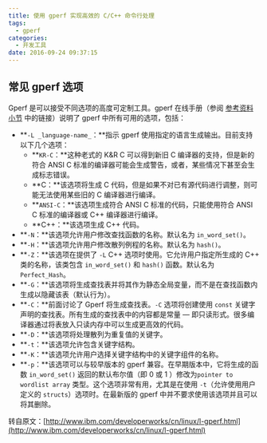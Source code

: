 ```yaml
---
title: 使用 gperf 实现高效的 C/C++ 命令行处理
tags:
  - gperf
categories:
  - 开发工具
date: 2016-09-24 09:37:15
---
```


常见 gperf 选项
-----------

Gperf 是可以接受不同选项的高度可定制工具。gperf 在线手册（参阅 [参考资料小节](http://www.ibm.com/developerworks/cn/linux/l-gperf.html#resources) 中的链接）说明了 gperf 中所有可用的选项，包括：

*   **`-L _language-name_`：**指示 gperf 使用指定的语言生成输出。目前支持以下几个选项：
    *   **`KR-C`：**这种老式的 K&R C 可以得到新旧 C 编译器的支持，但是新的符合 ANSI C 标准的编译器可能会生成警告，或者，某些情况下甚至会生成标志错误。
    *   **C：**该选项将生成 C 代码，但是如果不对已有源代码进行调整，则可能无法使用某些旧的 C 编译器进行编译。
    *   **`ANSI-C`：**该选项生成符合 ANSI C 标准的代码，只能使用符合 ANSI C 标准的编译器或 C++ 编译器进行编译。
    *   **C++：**该选项生成 C++ 代码。
*   **`-N`：**该选项允许用户修改查找函数的名称。默认名为 `in_word_set()`。
*   **`-H`：**该选项允许用户修改散列例程的名称。默认名为 `hash()`。
*   **`-Z`：**该选项在提供了 `-L` C++ 选项时使用。它允许用户指定所生成的 C++ 类的名称，该类包含 `in_word_set()` 和 `hash()` 函数。默认名为`Perfect_Hash`。
*   **`-G`：**该选项将生成查找表并将其作为静态全局变量，而不是在查找函数内生成以隐藏该表（默认行为）。
*   **`-C`：**前面讨论了 Gperf 将生成查找表。`-C` 选项将创建使用 `const` 关键字声明的查找表。所有生成的查找表中的内容都是常量 — 即只读形式。很多编译器通过将表放入只读内存中可以生成更高效的代码。
*   **`-D`：**该选项将处理散列为重复值的关键字。
*   **`-t`：**该选项允许包含关键字结构。
*   **`-K`：**该选项允许用户选择关键字结构中的关键字组件的名称。
*   **`-p`：**该选项可以与较早版本的 gperf 兼容。在早期版本中，它将生成的函数 `in_word_set()` 返回的默认布尔值（即 0 或 1 ）修改为`pointer to wordlist array` 类型。这个选项非常有用，尤其是在使用 `-t`（允许使用用户定义的 `structs`）选项时。在最新版的 gperf 中并不要求使用该选项并且可以将其删除。

转自原文：[http://www.ibm.com/developerworks/cn/linux/l-gperf.html](http://www.ibm.com/developerworks/cn/linux/l-gperf.html)